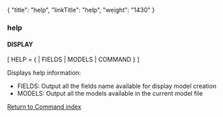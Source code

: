 {
    "title": "help",
    "linkTitle": "help",
    "weight": "1430"
}<span id="help"></span>

### help

#### DISPLAY

\[ HELP = {
| FIELDS | MODELS | COMMAND } \]

Displays help information:

-   FIELDS: Output all the fields name available
    for display model creation
-   MODELS: Output all the models available
    in the current model file

[Return to Command index](../../)
